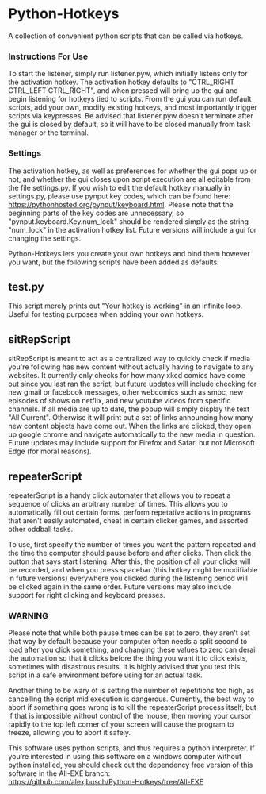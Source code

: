 # Python-Hotkeys
A collection of convenient python scripts that can be called via hotkeys.

### Instructions For Use
To start the listener, simply run listener.pyw, which initially listens only for the activation hotkey. The activation hotkey defaults to "CTRL_RIGHT  CTRL_LEFT  CTRL_RIGHT", and when pressed will bring up the gui and begin listening for hotkeys tied to scripts.  From the gui you can run default scripts, add your own, modify existing hotkeys, and most importantly trigger scripts via keypresses. Be advised that listener.pyw doesn't terminate after the gui is closed by default, so it will have to be closed manually from task manager or the terminal.  

### Settings
The activation hotkey, as well as preferences for whether the gui pops up or not, and whether the gui closes upon script execution are all editable from the file settings.py.  If you wish to edit the default hotkey manually in settings.py, please use pynput key codes, which can be found here: https://pythonhosted.org/pynput/keyboard.html.  Please note that the beginning parts of the key codes are unnecessary, so "pynput.keyboard.Key.num_lock" should be rendered simply as the string "num_lock" in the activation hotkey list.  Future versions will include a gui for changing the settings. 

Python-Hotkeys lets you create your own hotkeys and bind them however you want, but the following scripts have been added as defaults:
## test.py
This script merely prints out "Your hotkey is working" in an infinite loop.  Useful for testing purposes when adding your own hotkeys.

## sitRepScript
sitRepScript is meant to act as a centralized way to quickly check if media you're following has new content without actually having to navigate to any websites.  It currently only checks for how many xkcd comics have come out since you last ran the script, but future updates will include checking for new gmail or facebook messages, other webcomics such as smbc, new episodes of shows on netflix, and new youtube videos from specific channels.  If all media are up to date, the popup will simply display the text "All Current".  Otherwise it will print out a set of links announcing how many new content objects have come out.  When the links are clicked, they open up google chrome and navigate automatically to the new media in question.  Future updates may include support for Firefox and Safari but not Microsoft Edge (for moral reasons).  

## repeaterScript
repeaterScript is a handy click automater that allows you to repeat a sequence of clicks an arbitrary number of times.  This allows you to automatically fill out certain forms, perform repetative actions in programs that aren't easily automated, cheat in certain clicker games, and assorted other oddball tasks.  

To use, first specify the number of times you want the pattern repeated and the time the computer should pause before and after clicks.  Then click the button that says start listening.  After this, the position of all your clicks will be recorded, and when you press spacebar (this hotkey might be modifiable in future versions) everywhere you clicked during the listening period will be clicked again in the same order. Future versions may also include support for right clicking and keyboard presses.
### WARNING 
Please note that while both pause times can be set to zero, they aren't set that way by default because your computer often needs a split second to load after you click something, and changing these values to zero can derail the automation so that it clicks before the thing you want it to click exists, sometimes with disastrous results.  It is highly advised that you test this script in a safe environment before using for an actual task.  

Another thing to be wary of is setting the number of repetitions too high, as cancelling the script mid execution is dangerous.  Currently, the best way to abort if something goes wrong is to kill the repeaterScript process itself, but if that is impossible without control of the mouse, then moving your cursor rapidly to the top left corner of your screen will cause the program to freeze, allowing you to abort it safely.  




This software uses python scripts, and thus requires a python interpreter.
If you’re interested in using this software on a windows computer without python installed, you should check out the dependency free version of this software in the All-EXE branch:  
https://github.com/alexjbusch/Python-Hotkeys/tree/All-EXE
